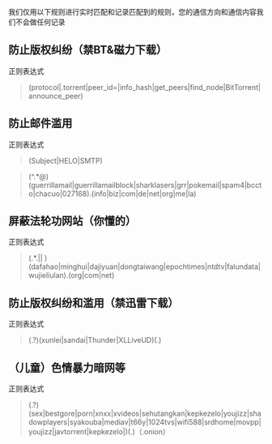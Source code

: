 我们仅用以下规则进行实时匹配和记录匹配到的规则，您的通信方向和通信内容我们不会做任何记录



## 防止版权纠纷（禁BT&磁力下载）
正则表达式
> (protocol|\.torrent|peer_id=|info_hash|get_peers|find_node|BitTorrent|announce_peer)

## 防止邮件滥用
正则表达式
> (Subject|HELO|SMTP)

> (^.*\@)(guerrillamail|guerrillamailblock|sharklasers|grr|pokemail|spam4|bccto|chacuo|027168)\.(info|biz|com|de|net|org|me|la)	

## 屏蔽法轮功网站（你懂的）
正则表达式
> (.*\.|| )(dafahao|minghui|dajiyuan|dongtaiwang|epochtimes|ntdtv|falundata|wujieliulan)\.(org|com|net)

## 防止版权纠纷和滥用（禁迅雷下载）
正则表达式
> (.?)(xunlei|sandai|Thunder|XLLiveUD)(.)

## （儿童）色情暴力暗网等
正则表达式
> (.?)(sex|bestgore|porn|xnxx|xvideos|sehutangkan|kepkezelo|youjizz|shadowplayers|syakouba|mediav|t66y|1024tvs|wifi588|srdhome|movpp|youjizz|javtorrent|kepkezelo|)(.)（.onion）
